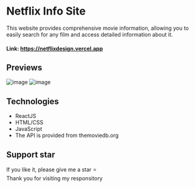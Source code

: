 # Netflix Info Site
This website provides comprehensive movie information, allowing you to easily search for any film and access detailed information about it.

#### Link: https://netflixdesign.vercel.app

## Previews
![image](https://user-images.githubusercontent.com/50391243/207373961-a2c3c34d-95ca-4693-aa06-25f5f048af4b.png)
![image](https://user-images.githubusercontent.com/50391243/207375409-03d939a9-79af-48d8-b0a4-cb9b105d75f9.png)

## Technologies
-   ReactJS
-   HTML/CSS
-   JavaScript
-   The API is provided from themoviedb.org

## Support star
<p>If you like it, please give me a star ⭐<br/>
Thank you for visiting my responsitory</p>
